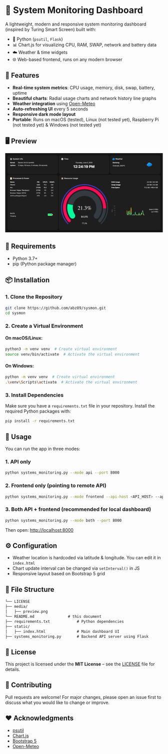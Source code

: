 # 🔧 System Monitoring Dashboard

A lightweight, modern and responsive system monitoring dashboard (inspired by Turing Smart Screen) built with:

- 🐍 Python (`psutil`, `Flask`)
- 📊 Chart.js for visualizing CPU, RAM, SWAP, network and battery data
- ☁️ Weather & time widgets
- 🌐 Web-based frontend, runs on any modern browser

## 🚀 Features

- **Real-time system metrics**: CPU usage, memory, disk, swap, battery, uptime
- **Beautiful charts**: Radial usage charts and network history line graphs
- **Weather integration** using [Open-Meteo](https://open-meteo.com/)
- **Auto-refreshing UI** every 5 seconds
- **Responsive dark mode layout**
- **Portable**: Runs on macOS (tested), Linux (not tested yet), Raspberry Pi (not tested yet) & Windows (not tested yet)

## 🖥️ Preview

![Screenshot](media/preview.png)

## 🔧 Requirements

- Python 3.7+
- pip (Python package manager)

## 📦 Installation

### **1. Clone the Repository**

```bash
git clone https://github.com/abz89/sysmon.git
cd sysmon
```

### **2. Create a Virtual Environment**

#### **On macOS/Linux:**

```bash
python3 -m venv venv  # Create virtual environment
source venv/bin/activate  # Activate the virtual environment
```

#### **On Windows:**

```bash
python -m venv venv  # Create virtual environment
.\venv\Scripts\activate  # Activate the virtual environment
```

### **3. Install Dependencies**

Make sure you have a `requirements.txt` file in your repository. Install the required Python packages with:

```bash
pip install -r requirements.txt
```

## 🧪 Usage

You can run the app in three modes:

### 1. API only

```bash
python systems_monitoring.py --mode api --port 8000
```

### 2. Frontend only (pointing to remote API)

```bash
python systems_monitoring.py --mode frontend --api-host <API_HOST> --api-port <API_PORT>
```

### 3. Both API + frontend (recommended for local dashboard)

```bash
python systems_monitoring.py --mode both --port 8000
```

Then open: [http://localhost:8000](http://localhost:8000)

## ⚙️ Configuration

- Weather location is hardcoded via latitude & longitude. You can edit it in `index.html`
- Chart update interval can be changed via `setInterval()` in JS
- Responsive layout based on Bootstrap 5 grid

## 📁 File Structure

```
└── LICENSE
├── media/
│   ├── preview.png
└── README.md				# this document
├── requirements.txt     		# Python dependencies
├── static/
│   ├── index.html       		# Main dashboard UI
├── systems_monitoring.py		# Backend API server using Flask
```

## 📜 License

This project is licensed under the **MIT License** – see the [LICENSE](LICENSE) file for details.

## 🤝 Contributing

Pull requests are welcome! For major changes, please open an issue first to discuss what you would like to change or improve.

## ❤️ Acknowledgments

- [psutil](https://github.com/giampaolo/psutil)
- [Chart.js](https://www.chartjs.org/)
- [Bootstrap 5](https://getbootstrap.com/)
- [Open-Meteo](https://open-meteo.com/)
